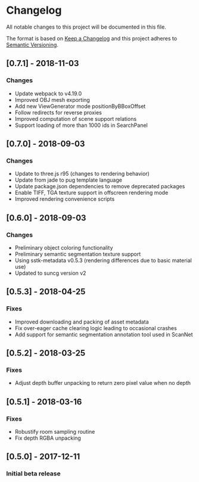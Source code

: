 # Changelog
All notable changes to this project will be documented in this file.

The format is based on [Keep a Changelog](http://keepachangelog.com/en/1.0.0/)
and this project adheres to [Semantic Versioning](http://semver.org/spec/v2.0.0.html).

## [0.7.1] - 2018-11-03
### Changes
- Update webpack to v4.19.0
- Improved OBJ mesh exporting
- Add new ViewGenerator mode positionByBBoxOffset
- Follow redirects for reverse proxies
- Improved computation of scene support relations
- Support loading of more than 1000 ids in SearchPanel

## [0.7.0] - 2018-09-03
### Changes
- Update to three.js r95 (changes to rendering behavior)
- Update from jade to pug template language
- Update package.json dependencies to remove deprecated packages
- Enable TIFF, TGA texture support in offscreen rendering mode
- Improved rendering convenience scripts

## [0.6.0] - 2018-09-03
### Changes
- Preliminary object coloring functionality
- Preliminary semantic segmentation texture support
- Using sstk-metadata v0.5.3 (rendering differences due to basic material use)
- Updated to suncg version v2

## [0.5.3] - 2018-04-25
### Fixes
- Improved downloading and packing of asset metadata
- Fix over-eager cache clearing logic leading to occasional crashes
- Add support for semantic segmentation annotation tool used in ScanNet

## [0.5.2] - 2018-03-25
### Fixes
- Adjust depth buffer unpacking to return zero pixel value when no depth

## [0.5.1] - 2018-03-16
### Fixes
- Robustify room sampling routine
- Fix depth RGBA unpacking

## [0.5.0] - 2017-12-11
### Initial beta release
